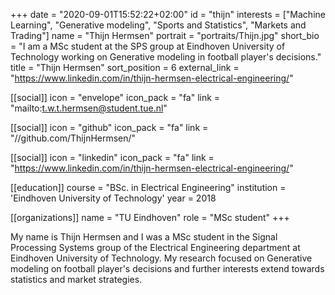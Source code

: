 +++
date = "2020-09-01T15:52:22+02:00"
id = "thijn"
interests = ["Machine Learning", "Generative modeling", "Sports and Statistics", "Markets and Trading"]
name = "Thijn Hermsen"
portrait = "portraits/Thijn.jpg"
short_bio = "I am a MSc student at the SPS group at Eindhoven University of Technology working on Generative modeling in football player's decisions."
title = "Thijn Hermsen"
sort_position = 6
external_link = "https://www.linkedin.com/in/thijn-hermsen-electrical-engineering/"

[[social]]
    icon = "envelope"
    icon_pack = "fa"
    link = "mailto:t.w.t.hermsen@student.tue.nl"

[[social]]
    icon = "github"
    icon_pack = "fa"
    link = "//github.com/ThijnHermsen/"

[[social]]
    icon = "linkedin"
    icon_pack = "fa"
    link = "https://www.linkedin.com/in/thijn-hermsen-electrical-engineering/"

[[education]]
    course = "BSc. in Electrical Engineering"
    institution = 'Eindhoven University of Technology'
    year = 2018

[[organizations]]
    name = "TU Eindhoven"
    role = "MSc student"
+++

My name is Thijn Hermsen and I was a MSc student in the Signal Processing Systems group of the Electrical Engineering department at Eindhoven University of Technology. My research focused on Generative modeling on football player's decisions and further interests extend towards statistics and market strategies.
